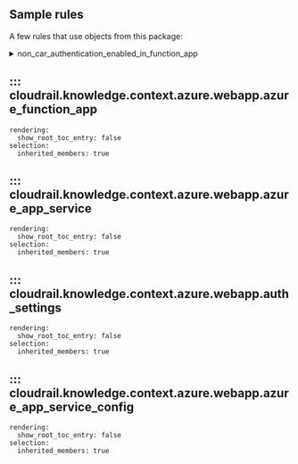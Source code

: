 ## Sample rules
A few rules that use objects from this package:

<details>
<summary>non_car_authentication_enabled_in_function_app</summary>

```python
--8<--
cloudrail/knowledge/rules/azure/non_context_aware/function_app_authentication_enable_rule.py
--8<--
```
</details>

## ::: cloudrail.knowledge.context.azure.webapp.azure_function_app
    rendering:
      show_root_toc_entry: false
    selection:
      inherited_members: true

## ::: cloudrail.knowledge.context.azure.webapp.azure_app_service
    rendering:
      show_root_toc_entry: false
    selection:
      inherited_members: true

## ::: cloudrail.knowledge.context.azure.webapp.auth_settings
    rendering:
      show_root_toc_entry: false
    selection:
      inherited_members: true

## ::: cloudrail.knowledge.context.azure.webapp.azure_app_service_config
    rendering:
      show_root_toc_entry: false
    selection:
      inherited_members: true
